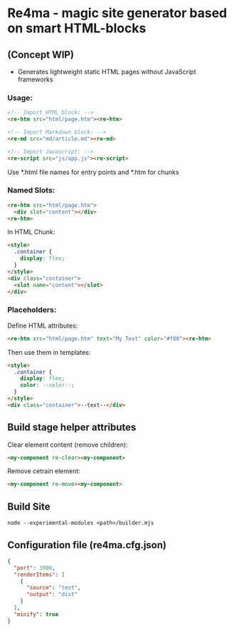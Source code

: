# Re4ma - magic site generator based on smart HTML-blocks
## (Concept WIP)

* Generates lightweight static HTML pages without JavaScript frameworks

### Usage:
```html
<!-- Import HTML block: -->
<re-htm src="html/page.htm"><re-htm>

<!-- Import Markdown block: -->
<re-md src="md/article.md"><re-md>

<!-- Import Javascript: -->
<re-script src="js/app.js"><re-script>
```
Use *.html file names for entry points and *.htm for chunks
### Named Slots:
```html
<re-htm src="html/page.htm">
  <div slot="content"></div>
<re-htm>
```
In HTML Chunk:
```html
<style>
  .container {
    display: flex;
  }
</style>
<div class="container">
  <slot name="content"></slot>
</div>
```
### Placeholders:
Define HTML attributes:
```html
<re-htm src="html/page.htm" text="My Text" color="#f00"><re-htm>
```
Then use them in templates:
```html
<style>
  .container {
    display: flex;
    color: --color--;
  }
</style>
<div class="container">--text--</div>
```
## Build stage helper attributes
Clear element content (remove children):
```html
<my-component re-clear><my-component>
```

Remove cetrain element:
```html
<my-component re-move><my-component>
```
## Build Site
```
node --experimental-modules <path>/builder.mjs
```
## Configuration file (re4ma.cfg.json)
```json
{
  "port": 3000,
  "renderItems": [
    {
      "source": "test",
      "output": "dist"
    }
  ],
  "minify": true
}
```
